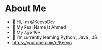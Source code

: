 # About Me

- 👋 Hi, I’m @KeevoDev
- 💞️ My Real Name is Ahmed
- 👀 My Age 16+
- 🌱 I’m currently learning Python , Java , JS
- https://youtube.com/c/Keevo

<!---
KeevoDev/KeevoDev is a ✨ special ✨ repository because its `README.md` (this file) appears on your GitHub profile.
You can click the Preview link to take a look at your changes.
--->
